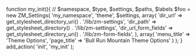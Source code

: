 function my_init(){
    // $namespace, $type, $settings, $paths, $labels
    $foo = new ZM_Settings( 'my_namespace', 'theme', $settings, array(
            'dir_url' => get_stylesheet_directory_uri() . '/lib/zm-settings',
            'dir_path' => get_stylesheet_directory() . '/lib/zm-settings',
            'dir_url_form_fields' => get_stylesheet_directory_uri() . '/lib/zm-form-fields',
        ), array(
        'menu_title' => 'Theme Options',
        'page_title' => 'Bull Run Mountain Theme Options'
    ) );
}
add_action( 'init', 'my_init' );